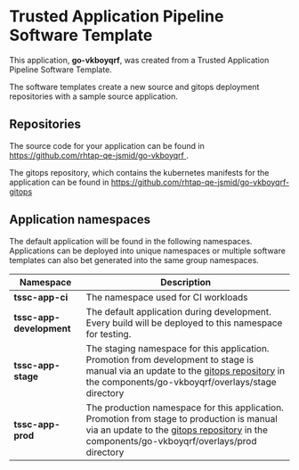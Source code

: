 # Trusted Application Pipeline Software Template

This application, **go-vkboyqrf**, was created from a Trusted Application Pipeline Software Template.

The software templates create a new source and gitops deployment repositories with a sample source application. 

## Repositories

The source code for your application can be found in [https://github.com/rhtap-qe-jsmid/go-vkboyqrf ](https://github.com/rhtap-qe-jsmid/go-vkboyqrf ).
 
The gitops repository, which contains the kubernetes manifests for the application can be found in 
[https://github.com/rhtap-qe-jsmid/go-vkboyqrf-gitops ](https://github.com/rhtap-qe-jsmid/go-vkboyqrf-gitops ) 

## Application namespaces 

The default application will be found in the following namespaces. Applications can be deployed into unique namespaces or multiple software templates can also bet generated into the same group namespaces.  

|  Namespace   |  Description   |  
| -------- | -------- |
| **tssc-app-ci** | The namespace used for CI workloads |
| **tssc-app-development** | The default application during development. Every build will be deployed to this namespace for testing. |
| **tssc-app-stage** | The staging namespace for this application. Promotion from development to stage is manual via an update to the [gitops repository](https://github.com/rhtap-qe-jsmid/go-vkboyqrf-gitops ) in the components/go-vkboyqrf/overlays/stage directory |
| **tssc-app-prod** | The production namespace for this application. Promotion from stage to production is manual via an update to the [gitops repository](https://github.com/rhtap-qe-jsmid/go-vkboyqrf-gitops ) in the components/go-vkboyqrf/overlays/prod directory |